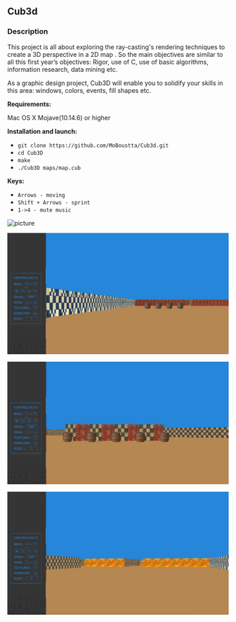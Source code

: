 ## Cub3d

### Description

This project is all about exploring the ray-casting's rendering techniques to create a 3D perspective in a 2D map .
So the main objectives are similar to all this first year’s objectives: Rigor, use of C, use
of basic algorithms, information research, data mining etc.

As a graphic design project, Cub3D will enable you to solidify your skills in this area:
windows, colors, events, fill shapes etc.

**Requirements:**

Mac OS X Mojave(10.14.6) or higher


**Installation and launch:**
* `git clone https://github.com/MoBoustta/Cub3d.git`
* `cd Cub3D`
* `make`
* `./Cub3D maps/map.cub`

**Keys:**
* `Arrows - moving`
* `Shift + Arrows - sprint`
* `1->4 - mute music`

![picture](assets/4.png)
 
![picture](assets/1.png)

![picture](assets/2.png)

![picture](assets/3.png)
